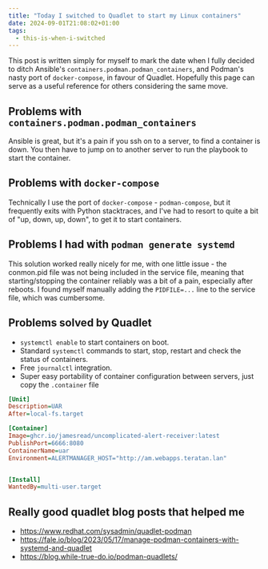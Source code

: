 ```yaml
---
title: "Today I switched to Quadlet to start my Linux containers"
date: 2024-09-01T21:08:02+01:00
tags:
  - this-is-when-i-switched
---
```


This post is written simply for myself to mark the date when I fully decided to ditch Ansible's `containers.podman.podman_containers`, and Podman's nasty port of `docker-compose`, in favour of Quadlet. Hopefully this page can serve as a useful reference for others considering the same move.

## Problems with `containers.podman.podman_containers`

Ansible is great, but it's a pain if you ssh on to a server, to find a container is down. You then have to jump on to another server to run the playbook to start the container.

## Problems with `docker-compose`

Technically I use the port of `docker-compose` - `podman-compose`, but it frequently exits with Python stacktraces, and I've had to resort to quite a bit of "up, down, up, down", to get it to start containers.

## Problems I had with `podman generate systemd`

This solution worked really nicely for me, with one little issue - the conmon.pid file was not being included in the service file, meaning that starting/stopping the container reliably was a bit of a pain, especially after reboots. I found myself manually adding the `PIDFILE=...` line to the service file, which was cumbersome.

## Problems solved by Quadlet

* `systemctl enable` to start containers on boot.
* Standard `systemctl` commands to start, stop, restart and check the status of containers.
* Free `journalctl` integration.
* Super easy portability of container configuration between servers, just copy the `.container` file

```ini
[Unit]
Description=UAR
After=local-fs.target

[Container]
Image=ghcr.io/jamesread/uncomplicated-alert-receiver:latest
PublishPort=6666:8080
ContainerName=uar
Environment=ALERTMANAGER_HOST="http://am.webapps.teratan.lan"


[Install]
WantedBy=multi-user.target
```

## Really good quadlet blog posts that helped me

* https://www.redhat.com/sysadmin/quadlet-podman
* https://fale.io/blog/2023/05/17/manage-podman-containers-with-systemd-and-quadlet
* https://blog.while-true-do.io/podman-quadlets/
